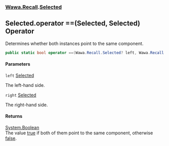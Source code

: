 ### [Wawa.Recall](Wawa.Recall.md 'Wawa.Recall').[Selected](Selected.md 'Wawa.Recall.Selected')

## Selected.operator ==(Selected, Selected) Operator

Determines whether both instances point to the same component.

```csharp
public static bool operator ==(Wawa.Recall.Selected? left, Wawa.Recall.Selected? right);
```
#### Parameters

<a name='Wawa.Recall.Selected.op_Equality(Wawa.Recall.Selected,Wawa.Recall.Selected).left'></a>

`left` [Selected](Selected.md 'Wawa.Recall.Selected')

The left-hand side.

<a name='Wawa.Recall.Selected.op_Equality(Wawa.Recall.Selected,Wawa.Recall.Selected).right'></a>

`right` [Selected](Selected.md 'Wawa.Recall.Selected')

The right-hand side.

#### Returns
[System.Boolean](https://docs.microsoft.com/en-us/dotnet/api/System.Boolean 'System.Boolean')  
The value [true](https://docs.microsoft.com/en-us/dotnet/csharp/language-reference/builtin-types/bool 'https://docs.microsoft.com/en-us/dotnet/csharp/language-reference/builtin-types/bool') if both of them point to the same component, otherwise [false](https://docs.microsoft.com/en-us/dotnet/csharp/language-reference/builtin-types/bool 'https://docs.microsoft.com/en-us/dotnet/csharp/language-reference/builtin-types/bool').
